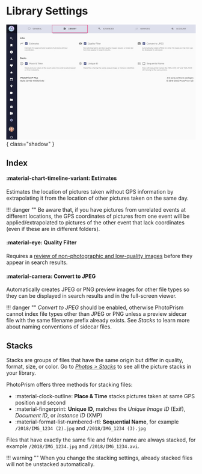 # Library Settings

![](img/settings-library-light.jpg){ class="shadow" }

## Index ##

#### :material-chart-timeline-variant: Estimates ####

Estimates the location of pictures taken without GPS information by extrapolating it from the location of other pictures taken on the same day. 

!!! danger ""
    Be aware that, if you have pictures from unrelated events at different locations, the GPS coordinates of pictures from one event will be applied/extrapolated to pictures of the other event that lack coordinates (even if these are in different folders).

#### :material-eye: Quality Filter ####

Requires a [review of non-photographic and low-quality images](../organize/review.md) before they appear in search results.

#### :material-camera: Convert to JPEG ####

Automatically creates JPEG or PNG preview images for other file types so they can be displayed in search results and in the full-screen viewer.

!!! danger ""
    *Convert to JPEG* should be enabled, otherwise PhotoPrism cannot index file types other than JPEG or PNG unless a preview sidecar file with the same filename prefix already exists. See *Stacks* to learn more about naming conventions of sidecar files.

## Stacks ##

Stacks are groups of files that have the same origin but differ in quality, format, size, or color. Go to *[Photos > Stacks](../organize/stacks.md)* to see all the picture stacks in your library.

PhotoPrism offers three methods for stacking files:

* :material-clock-outline: **Place & Time** stacks pictures taken at same GPS position and second
* :material-fingerprint: **Unique ID**, matches the *Unique Image ID* (Exif), *Document ID*, or *Instance ID* (XMP)
* :material-format-list-numbered-rtl: **Sequential Name**, for example `/2018/IMG_1234 (2).jpg` and `/2018/IMG_1234 (3).jpg`

Files that have exactly the same file and folder name are always stacked, for example `/2018/IMG_1234.jpg` and `/2018/IMG_1234.avi`.

!!! warning ""
    When you change the stacking settings, already stacked files will not be unstacked automatically.
